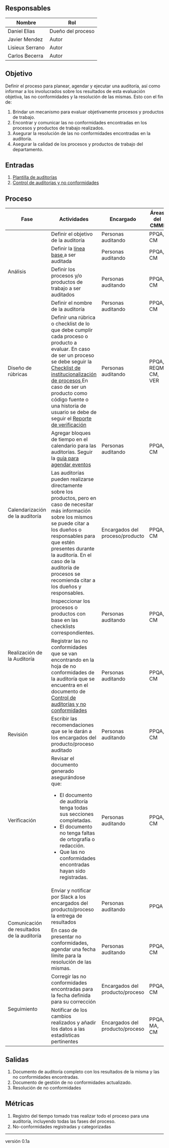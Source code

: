 ## Responsables

Nombre     | Rol
-----------|------------------
Daniel Elias| Dueño del proceso
Javier Mendez| Autor
Lisieux Serrano| Autor
Carlos Becerra | Autor

## Objetivo
Definir el proceso para planear, agendar y ejecutar una auditoría, así como informar a los involucrados sobre los resultados de esta evaluación objetiva, las no conformidades y la resolución de las mismas. Esto con el fin de:

1. Brindar un mecanismo para evaluar objetivamente procesos y productos de trabajo.
2. Encontrar y comunicar las no conformidades encontradas en los procesos y productos de trabajo realizados.
3. Asegurar la resolución de las no conformidades encontradas en la auditoría.
4. Asegurar la calidad de los procesos y productos de trabajo del departamento.

## Entradas
1. [Plantilla de auditorías](https://docs.google.com/document/d/1XE7jKV1uRT5Wy6qZtacqW8aur6fFNJAW1batOYKg3No/edit)
2. [Control de auditorías y no conformidades](https://docs.google.com/spreadsheets/d/1XoZIS9bOkvG00JPGWq24f4WuB-bdESkBypvnKAiDHEM/edit#gid=0)

## Proceso

<table>
  <thead>
    <tr>
      <th>Fase</th>
      <th>Actividades</th>
      <th>Encargado</th>
      <th>Áreas del CMMI</th>
    </tr>
  </thead>
  <tbody>
    <tr>
      <td rowspan="4">Análisis</td>
      <td>Definir el objetivo de la auditoría</td>
      <td>Personas auditando</td>
      <td>PPQA, CM</td>
    </tr>
    <tr>
      <td>Definir la <a href="https://github.com/novaDepto/Nova/wiki/Politica-de-lineas-base">línea base </a> a ser auditada</td>
      <td>Personas auditando</td>
      <td>PPQA, CM</td>
    </tr>
    <tr>
      <td>Definir los procesos y/o productos de trabajo a ser auditados</td>
      <td>Personas auditando</td>
      <td>PPQA, CM</td>
    </tr>
    <tr>
      <td>Definir el nombre de la auditoría</td>
      <td>Personas auditando</td>
      <td>PPQA, CM</td>
    </tr>
    <tr>
    <tr>
      <td rowspan="1">Diseño de rúbricas</td>
      <td>Definir una rúbrica o checklist de lo que debe cumplir cada proceso o producto a evaluar. En caso de ser un proceso se debe seguir la <a href="https://docs.google.com/spreadsheets/d/1QJwNEmHbWxy-EtVOlrlfLJfTQPJb6k8ikunp39Yk8-Y/edit#gid=0"> Checklist de institucionalización de procesos </a> En caso de ser un producto como código fuente o una historia de usuario se debe de seguir el <a href="https://docs.google.com/spreadsheets/d/1WccrRu2iMWX6y1USG_k5nElfajfu6ACS1L11QNGuKN0/edit#gid=39101311"> Reporte de verificación </a> </td> 
      <td>Personas auditando</td>
      <td>PPQA, REQM, CM, VER</td>
    </tr>
    <tr>
      <td rowspan="2">Calendarización de la auditoría</td>
      <td>Agregar bloques de tiempo en el calendario para las auditorías. Seguir la <a href="https://github.com/novaDepto/Nova/blob/master/Gu%C3%ADa-para-agendar-eventos.md">guía para agendar eventos</a></td>
      <td>Personas auditando</td>
      <td>PPQA, CM</td>
    </tr>
    <tr>
    <td>Las auditorías pueden realizarse directamente sobre los productos, pero en caso de necesitar más información sobre los mismos se puede citar a los dueños o responsables para que estén presentes durante la auditoría. En el caso de la auditoría de procesos se recomienda citar a los dueños y responsables. </a></td>
      <td>Encargados del proceso/producto</td>
      <td>PPQA, CM</td>
    <tr>
      <td rowspan="2">Realización de la Auditoría</td>
      <td>Inspeccionar los procesos o productos con base en las checklists correspondientes. </td>
      <td>Personas auditando</td>
      <td>PPQA, CM</td>
    </tr> 
    </tr>
    <tr>
      <td>Registrar las no conformidades que se van encontrando en la hoja de no conformidades de la auditoría que se encuentra en el documento de <a href="https://docs.google.com/spreadsheets/d/1XoZIS9bOkvG00JPGWq24f4WuB-bdESkBypvnKAiDHEM/edit#gid=0"> Control de auditorías y no conformidades</a> </td>
      <td>Personas auditando</td>
      <td>PPQA, CM</td>
    </tr>
    <tr>
      <td>Revisión</td>
      <td>
        Escribir las recomendaciones que se le darán a los encargados del producto/proceso auditado
      </td>
      <td>Personas auditando</td>
      <td>PPQA, CM</td>
    </tr>
    <tr>
      <td>Verificación</td>
      <td>Revisar el documento generado asegurándose que:
      <ul>
        <li>El documento de auditoría tenga todas sus secciones completadas.</li>
        <li>El documento no tenga faltas de ortografía o redacción.</li>
        <li>Que las no conformidades encontradas hayan sido registradas.</li>
      </ul></td>
      <td>Personas auditando</td>
      <td>PPQA, CM</td>
    </tr>
    <tr>
      <td rowspan="2">Comunicación de resultados de la auditoría</td>
      <td>Enviar y notificar por Slack a los encargados del producto/proceso la entrega de resultados</td>
      <td>Personas auditando</td>
      <td>PPQA</td>
    </tr>
    <td>En caso de presentar no conformidades, agendar una fecha límite para la resolución de las mismas.</td>
      <td>Personas auditando</td>
      <td>PPQA, CM</td>
    </tr>
    <tr>
      <td rowspan="2">Seguimiento</td>
      <td>Corregir las no conformidades encontradas para la fecha definida para su corrección</td>
      <td>Encargados del producto/proceso</td>
      <td>PPQA, CM</td>
    </tr>
    <tr>
      <td>Notificar de los cambios realizados y añadir los datos a las estadísticas pertinentes</td>
      <td>Encargados del producto/proceso</td>
      <td>PPQA, MA, CM</td>
    </tr>
  </tbody>
</table>

## Salidas
1. Documento de auditoría completo con los resultados de la misma y las no conformidades encontradas.
2. Documento de gestión de no conformidades actualizado.
3. Resolución de no conformidades

## Métricas
1. Registro del tiempo tomado tras realizar todo el proceso para una auditoría, incluyendo todas las fases del proceso.
2. No-conformidades registradas y categorizadas


***
versión 0.1a